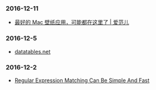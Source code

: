 ### 2016-12-11<br />
+ [最好的 Mac 壁纸应用，可能都在这里了 | 爱范儿](http://www.ifanr.com/app/679572)<br />

### 2016-12-5<br />
+ [datatables.net](https://datatables.net/)<br />

### 2016-12-2<br />
+ [Regular Expression Matching Can Be Simple And Fast](https://swtch.com/~rsc/regexp/regexp1.html)<br />